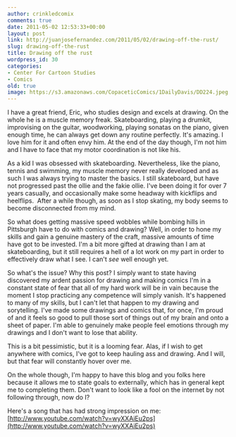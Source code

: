 ```yaml
---
author: crinkledcomix
comments: true
date: 2011-05-02 12:53:33+00:00
layout: post
link: http://juanjosefernandez.com/2011/05/02/drawing-off-the-rust/
slug: drawing-off-the-rust
title: Drawing off the rust
wordpress_id: 30
categories:
- Center For Cartoon Studies
- Comics
old: true
image: https://s3.amazonaws.com/CopaceticComics/1DailyDavis/DD224.jpeg
---
```


I have a great friend, Eric, who studies design and excels at drawing. On the whole he is a muscle memory freak. Skateboarding, playing a drumkit, improvising on the guitar, woodworking, playing sonatas on the piano, given enough time, he can always get down any routine perfectly. It's amazing. I love him for it and often envy him. At the end of the day though, I'm not him and I have to face that my motor coordination is not like his.
<!--more-->
As a kid I was obsessed with skateboarding. Nevertheless, like the piano, tennis and swimming, my muscle memory never really developed and as such I was always trying to master the basics. I still skateboard, but have not progressed past the ollie and the fakie ollie. I've been doing it for over 7 years casually, and occasionally make some headway with kickflips and heelflips.  After a while though, as soon as I stop skating, my body seems to become disconnected from my mind.

So what does getting massive speed wobbles while bombing hills in Pittsburgh have to do with comics and drawing? Well, in order to hone my skills and gain a genuine mastery of the craft, massive amounts of time have got to be invested. I'm a bit more gifted at drawing than I am at skateboarding, but it still requires a hell of a lot work on my part in order to effectively draw what I see. I can't _see_ well enough yet.

So what's the issue? Why this post? I simply want to state having discovered my ardent passion for drawing and making comics I'm in a constant state of fear that all of my hard work will be in vain because the moment I stop practicing any competence will simply vanish. It's happened to many of my skills, but I can't let that happen to my drawing and sorytelling. I've made some drawings and comics that, for once, I'm proud of and it feels so good to pull those sort of things out of my brain and onto a sheet of paper. I'm able to genuinely make people feel emotions through my drawings and I don't want to lose that ability.

This is a bit pessimistic, but it is a looming fear. Alas, if I wish to get anywhere with comics, I've got to keep hauling ass and drawing. And I will, but that fear will constantly hover over me.

On the whole though, I'm happy to have this blog and you folks here because it allows me to state goals to externally, which has in general kept me to completing them. Don't want to look like a fool on the internet by not following through, now do I?

Here's a song that has had strong impression on me: [http://www.youtube.com/watch?v=wyXXAiEu2ps](http://www.youtube.com/watch?v=wyXXAiEu2ps)


